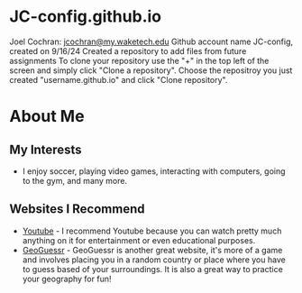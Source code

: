 # JC-config.github.io
Joel Cochran: jcochran@my.waketech.edu
Github account name JC-config, created on 9/16/24
Created a repository to add files from future assignments
To clone your repository use the "+" in the top left of the screen and simply click "Clone a repository". Choose the repositroy you just created "username.github.io" and click "Clone repository".
# About Me
## My Interests
- I enjoy soccer, playing video games, interacting with computers, going to the gym, and many more.
## Websites I Recommend
- [Youtube](https://www.youtube.com/) - I recommend Youtube because you can watch pretty much anything on it for entertainment or even educational purposes.
- [GeoGuessr](https://www.geoguessr.com/) - GeoGuessr is another great website, it's more of a game and involves placing you in a random country or place where you have to guess based of your surroundings. It is also a great way to practice your geography for fun!
